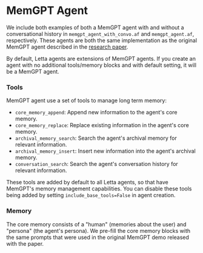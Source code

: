 # MemGPT Agent
We include both examples of both a MemGPT agent with and without a conversational history in `memgpt_agent_with_convo.af` and `memgpt_agent.af`, respectively. These agents are both the same implementation as the original MemGPT agent described in the [research paper](https://arxiv.org/abs/2310.08560). 

By default, Letta agents are extensions of MemGPT agents. If you create an agent with no additional tools/memory blocks and with default setting, it will be a MemGPT agent. 


### Tools 
MemGPT agent use a set of tools to manage long term memory: 
* `core_memory_append`: Append new information to the agent's core memory.
* `core_memory_replace`: Replace existing information in the agent's core memory.
* `archival_memory_search`: Search the agent's archival memory for relevant information.
* `archival_memory_insert`: Insert new information into the agent's archival memory.
* `conversation_search`: Search the agent's conversation history for relevant information.

These tools are added by default to all Letta agents, so that have MemGPT's memory management capabilities. You can disable these tools being added by setting `include_base_tools=False` in agent creation. 

### Memory 
The core memory consists of a "human" (memories about the user) and "persona" (the agent's persona). We pre-fill the core memory blocks with the same prompts that were used in the original MemGPT demo released with the paper. 
